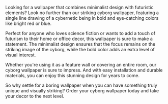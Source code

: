 <!--
Write me content for website with wallpaper "A minimalist wallpaper with a single line drawing of a cyborg, in a striking color such as bright red or blue."
-->

<!--font:Montserrat-->

Looking for a wallpaper that combines minimalist design with futuristic elements? Look no further than our striking cyborg wallpaper, featuring a single line drawing of a cybernetic being in bold and eye-catching colors like bright red or blue.

Perfect for anyone who loves science fiction or wants to add a touch of futurism to their home or office decor, this wallpaper is sure to make a statement. The minimalist design ensures that the focus remains on the striking image of the cyborg, while the bold color adds an extra level of visual interest.

Whether you're using it as a feature wall or covering an entire room, our cyborg wallpaper is sure to impress. And with easy installation and durable materials, you can enjoy this stunning design for years to come.

So why settle for a boring wallpaper when you can have something truly unique and visually striking? Order your cyborg wallpaper today and take your decor to the next level.

